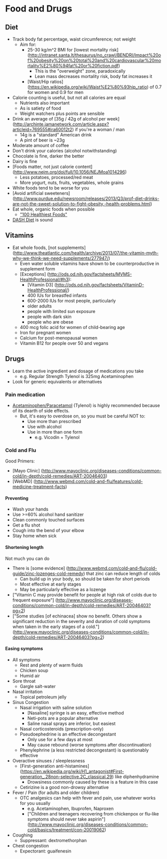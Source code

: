 # Food and Drugs

## Diet

*   Track body fat percentage, waist circumference; not weight
    *   Aim for:
        *   25-30 kg/m^2 BMI for [lowest mortality risk]
            (http://intranet.santa.lt/thesaurus/no_crawl/BENDRI/Impact%20of%20obesity%20on%20total%20and%20cardiovascular%20mortality%E2%80%94fat%20or%20fiction.pdf)
            *   This is the "overweight" zone, paradoxically
            *   Lean mass decreases mortality risk, body fat increases it
        *   [Waist/Hip ratios]
            (https://en.wikipedia.org/wiki/Waist%E2%80%93hip_ratio)
            of 0.7 for women and 0.9 for men
*   Calorie counting is useful, but not all calories are equal
    *   Nutrients also important
    *   As is satiety of food
    *   Weight watchers plus points are sensible
*   Drink an average of [35g / 42g of alcohol per week]
    (http://archinte.jamanetwork.com/article.aspx?articleid=769555#ira60012t2)
    if you're a woman / man
    *   14g is a "standard" American drink
    *   A pint of beer is ~23g
*   Moderate amount of coffee
*   Don't drink your calories (alcohol notwithstanding)
*   Chocolate is fine, darker the better
*   Dairy is fine
*   [Foods matter, not just calorie content]
    (http://www.nejm.org/doi/full/10.1056/NEJMoa1014296)
    *   Less potatoes, processed/red meat
    *   More yogurt, nuts, fruits, vegetables, whole grains
*   White foods tend to be worse for you
*   [Avoid artificial sweeteners]
    (http://www.purdue.edu/newsroom/releases/2013/Q3/prof-diet-drinks-are-not-the-sweet-solution-to-fight-obesity,-health-problems.html)
*   Eat whole, organic foods when possible
    *   ["100 Healthiest Foods"](http://www.whfoods.com/foodstoc.php)
*   [DASH Diet](http://health.usnews.com/best-diet/dash-diet) is sound

## Vitamins

*   Eat whole foods, [not supplements]
    (http://www.theatlantic.com/health/archive/2013/07/the-vitamin-myth-why-we-think-we-need-supplements/277947/)
    *   Even water soluble vitamins have shown to be counterproductive in supplement form
    *   [Exceptions]
        (http://ods.od.nih.gov/factsheets/MVMS-HealthProfessional/#h3):
        *   [Vitamin D3]
            (http://ods.od.nih.gov/factsheets/VitaminD-HealthProfessional/)
	    *   400 IUs for breastfed infants
	    *   600-2000 IUs for most people, particularly
		*   older adults
		*   people with limited sun exposure
		*   people with dark skin
		*   people who are obese
	*   400 mcg folic acid for women of child-bearing age
	*   Iron for pregnant women
	*   Calcium for post-menopausal women
	*   Vitamin B12 for people over 50 and vegans

## Drugs

*   Learn the active ingredient and dosage of medications you take
    *   e.g. Regular Strength Tylenol is 325mg Acetaminophen
*   Look for generic equivalents or alternatives

### Pain medication

*   [Acetaminophen/Paracetamol](https://en.wikipedia.org/wiki/Paracetamol)
    (Tylenol) is highly recommended because of its dearth of side effects.
    *   But, it's easy to overdose on, so you must be careful NOT to:
        *   Use more than prescribed
        *   Use with alcohol
        *   Use in more than one form
            *   e.g. Vicodin + Tylenol

### Cold and Flu

Good Primers:

*   [Mayo Clinic]
    (http://www.mayoclinic.org/diseases-conditions/common-cold/in-depth/cold-remedies/ART-20046403)
*   [WebMD]
    (http://www.webmd.com/cold-and-flu/features/cold-medicine-treatment-facts)

#### Preventing

*   Wash your hands
*   Use >=60% alcohol hand sanitizer
*   Clean commonly touched surfaces
*   Get a flu shot
*   Cough into the bend of your elbow
*   Stay home when sick

#### Shortening length

Not much you can do

*   There is [some evidence]
    (http://www.webmd.com/cold-and-flu/cold-guide/zinc-lozenges-cold-remedy)
    that zinc can reduce length of colds
    *   Can build up in your body, so should be taken for short periods
    *   Most effective at early stages
    *   May be particularly effective as a lozenge
*   ["Vitamin C may provide benefit for people at high risk of colds
    due to frequent exposure"]
    (http://www.mayoclinic.org/diseases-conditions/common-cold/in-depth/cold-remedies/ART-20046403?pg=2)
*   ["Some studies [of echinacea] show no benefit. Others show a
    significant reduction in the severity and duration of cold symptoms
    when taken in the early stages of a cold."]
    (http://www.mayoclinic.org/diseases-conditions/common-cold/in-depth/cold-remedies/ART-20046403?pg=2)

#### Easing symptoms

*   All symptoms
    *   Rest and plenty of warm fluids
    *   Chicken soup
    *   Humid air
*   Sore throat
    *   Gargle salt-water
*   Nasal irritation
    *   Topical petroleum jelly
*   Sinus Congestion
    *   Nasal irrigation with saline solution
        *   [Nasaline] syringe is an easy, effective method
        *   Neti-pots are a popular alternative
        *   Saline nasal sprays are inferior, but easiest
    *   Nasal corticosteroids (prescription-only)
    *   Pseudoephedrine is an effective decongestant
        *   Only use for a few days at most
        *   May cause rebound (worse symptoms after discontinuation)
    *   Phenylephrine (a less restricted decongestant) is questionably
        effective
*   Overactive sinuses / sleeplessness
    *   [First-generation anti-histamines]
        (https://en.wikipedia.org/wiki/H1_antagonist#First-generation_.28non-selective.2C_classical.29)
        like diphenhydramine
        *   Drowsiness commonly caused by these is a feature in this case
    *   Cetirizine is a good non-drowsy alternative
*   Fever / Pain (for adults and older children)
    *   OTC analgesics can help with fever and pain,
        use whatever works for you usually
        *   e.g. Acetaminophen, Ibuprofen, Naproxen
        *   ["Children and teenagers recovering from chickenpox or
            flu-like symptoms should never take aspirin"]
            (http://www.mayoclinic.org/diseases-conditions/common-cold/basics/treatment/con-20019062)
*   Coughing
    *   Suppressant: dextromethorphan
*   Chest congestion
    *   Expectorant: guaifenesin
